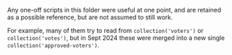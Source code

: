 Any one-off scripts in this folder were useful at one point, and are retained as a possible reference, but are not assumed to still work.

For example, many of them try to read from `collection('voters')` or `collection('votes')`, but in Sept 2024 these were merged into a new single `collection('approved-voters')`.
